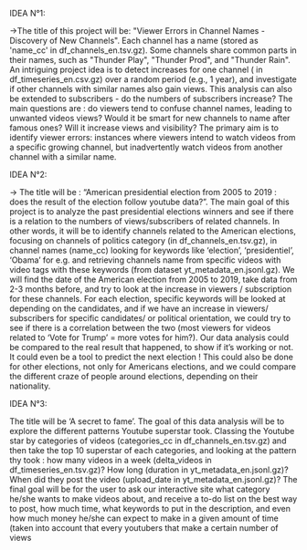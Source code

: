 IDEA N°1:


→The title of this project will be: "Viewer Errors in Channel Names - Discovery of New
Channels". Each channel has a name (stored as 'name_cc' in df_channels_en.tsv.gz). Some
channels share common parts in their names, such as "Thunder Play", "Thunder Prod", and
"Thunder Rain". An intriguing project idea is to detect increases for one channel ( in
df_timeseries_en.csv.gz) over a random period (e.g., 1 year), and investigate if other
channels with similar names also gain views. This analysis can also be extended to
subscribers - do the numbers of subscribers increase? The main questions are : do viewers
tend to confuse channel names, leading to unwanted videos views? Would it be smart for
new channels to name after famous ones? Will it increase views and visibility? The primary
aim is to identify viewer errors: instances where viewers intend to watch videos from a
specific growing channel, but inadvertently watch videos from another channel with a similar
name.


IDEA N°2:


→ The title will be : “American presidential election from 2005 to 2019 : does the result of the
election follow youtube data?”. The main goal of this project is to analyze the past
presidential elections winners and see if there is a relation to the numbers of
views/subscribers of related channels. In other words, it will be to identify channels related to
the American elections, focusing on channels of politics category (in
df_channels_en.tsv.gz), in channel names (name_cc) looking for keywords like ‘election’,
‘presidentiel’, ‘Obama’ for e.g. and retrieving channels name from specific videos with video
tags with these keywords (from dataset yt_metadata_en.jsonl.gz). We will find the date of
the American election from 2005 to 2019, take data from 2-3 months before, and try to look
at the increase in viewers / subscription for these channels. For each election, specific
keywords will be looked at depending on the candidates, and if we have an increase in
viewers/ subscribers for specific candidates/ or political orientation, we could try to see if
there is a correlation between the two (most viewers for videos related to ‘Vote for Trump’ =
more votes for him?). Our data analysis could be compared to the real result that happened,
to show if it’s working or not. It could even be a tool to predict the next election !
This could also be done for other elections, not only for Americans elections, and we could
compare the different craze of people around elections, depending on their nationality.


IDEA N°3:


The title will be ‘A secret to fame’. The goal of this data analysis will be to explore the
different patterns Youtube superstar took. Classing the Youtube star by categories of videos
(categories_cc in df_channels_en.tsv.gz) and then take the top 10 superstar of each
categories, and looking at the pattern thy took : how many videos in a week (delta_videos in
df_timeseries_en.tsv.gz)? How long (duration in yt_metadata_en.jsonl.gz)? When did they
post the video (upload_date in yt_metadata_en.jsonl.gz)? The final goal will be for the user
to ask our interactive site what category he/she wants to make videos about, and receive a
to-do list on the best way to post, how much time, what keywords to put in the description,
and even how much money he/she can expect to make in a given amount of time (taken into
account that every youtubers that make a certain number of views

